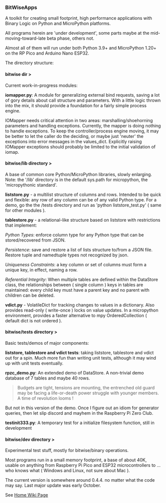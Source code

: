 ### BitWiseApps

A toolkit for creating small footprint, high performance applications with Binary Logic on Python and MicroPython platforms.

All programs herein are 'under development', some parts maybe at the mid-moving-toward-late beta phase, others not.

Almost all of them will run under both Python 3.9+ and MicroPython 1.20+ on the RP Pico and Arduino Nano ESP32.

The directory structure:

#### bitwise dir >

Current work-in-progress modules:

**iomapper.py**: A module for generalizing external bind requests, saving a lot of gory details about call structure and parameters.  With a little logic thrown into the mix, it should provide a foundation for a fairly simple process engine.

IOMapper needs critical attention in two areas: marshalling/shoehorning parameters and handling exceptions.  Currently, the mapper is doing nothing to handle exceptions.  To keep the controller/process engine moving, it may be better to let the caller do the deciding, or maybe just 'neuter' the exceptions into error messages in the values_dict.  Explicitly raising IOMapper exceptions should probably be limited to the initial validation of iomap.   

#### bitwise/lib directory >

A base of common core Python/MicroPython libraries, slowly enlarging.  Note: the '/lib' directory is in the default sys.path for micropython, the 'micropythonic standard'.

**liststore.py** - a multilist structure of columns and rows.  Intended to be quick and flexible: any row of any column can be of any valid Python type.  For a demo, go the the /tests directory and run as 'python liststore_test.py' ( same for other modules ).
    
**tablestore.py** - a relational-like structure based on liststore with restrictions that implement:

*Python Types*: enforce column type for any Python type that can be stored/recovered from JSON. 

*Persistence*: save and restore a list of lists structure to/from a JSON file.  Restore tuple and namedtuple types not recognized by json.

*Uniqueness Constraints*: a key column or set of columns must form a unique key, in effect, naming a row.

*Referential Integrity*: When multiple tables are defined within the DataStore class, the relationships between ( single column ) keys in tables are maintained: every child key must have a parent key and no parent with children can be deleted.

**vdict.py** - VolatileDict for tracking changes to values in a dictionary.  Also provides read-only ( write-once ) locks on value updates.  In a micropython environment, provides a faster alternative to mpy OrderedCollection ( default dict is not ordered ).

#### bitwise/tests directory >

Basic tests/demos of major components:

**liststore, tablestore and vdict tests**:  taking liststore, tablestore and vdict out for a spin.  Much more fun than writing unit tests, although it may wind up with unit tests eventually.

**rpzc_demo.py**: An extended demo of DataStore.  A non-trivial demo database of 7 tables and maybe 40 rows.

> Budgets are tight, tensions are mounting, the entrenched old guard may be facing a life-or-death power struggle with younger members.  A time of revolution looms !

But not in this version of the demo.  Once I figure out an idiom for generator queries, then let slip discord and mayhem in the Raspberry Pi Zero Club. 

**testinit333.py**: A temporary test for a initialize filesystem function, still in development

#### bitwise/dev directory >

Experimental test stuff, mostly for bitwise/binary operations.  

Most programs run in a small memory footprint, a base of about 40K, usable on anything from Raspberry Pi Pico and ESP32 microcontrollers to ... who knows what ( Windows and Linux, not sure about Mac ). 

The current version is somewhere around 0.4.4. no matter what the code may say.  Last major update was early October.
 

See [Home Wiki Page](https://github.com/billbreit/BitWiseApps/wiki)
